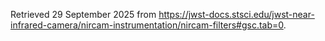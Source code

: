 Retrieved 29 September 2025 from https://jwst-docs.stsci.edu/jwst-near-infrared-camera/nircam-instrumentation/nircam-filters#gsc.tab=0.